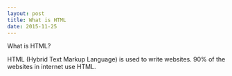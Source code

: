 ```yaml
---
layout: post
title: What is HTML
date: 2015-11-25
---
```


What is HTML?

HTML (Hybrid Text Markup Language) is used to write websites. 90% of the websites in internet use HTML.
